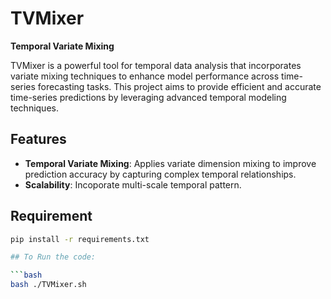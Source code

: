 # TVMixer

**Temporal Variate Mixing**

TVMixer is a powerful tool for temporal data analysis that incorporates variate mixing techniques to enhance model performance across time-series forecasting tasks. This project aims to provide efficient and accurate time-series predictions by leveraging advanced temporal modeling techniques.

## Features
- **Temporal Variate Mixing**: Applies variate dimension mixing to improve prediction accuracy by capturing complex temporal relationships.
- **Scalability**: Incoporate multi-scale temporal pattern.

## Requirement
```bash
pip install -r requirements.txt

## To Run the code:

```bash
bash ./TVMixer.sh


